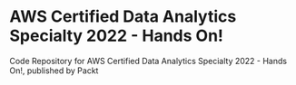 # AWS Certified Data Analytics Specialty 2022 - Hands On!
Code Repository for AWS Certified Data Analytics Specialty 2022 - Hands On!, published by Packt
